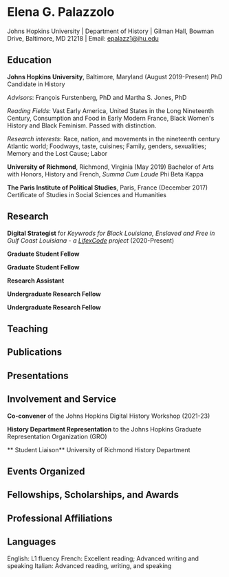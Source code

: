# Elena G. Palazzolo

Johns Hopkins University | 
Department of History | 
Gilman Hall, Bowman Drive, Baltimore, MD 21218 | 
Email: [epalazz1@jhu.edu](epalazz1@jhu.edu)


## Education

**Johns Hopkins University**, Baltimore, Maryland (August 2019-Present)
PhD Candidate in History

*Advisors*: François Furstenberg, PhD and Martha S. Jones, PhD

*Reading Fields*: Vast Early America, United States in the Long Nineteenth Century, Consumption and Food in Early Modern France, Black Women's History and Black Feminism. Passed with distinction.

*Research interests*: Race, nation, and movements in the nineteenth century Atlantic world; Foodways, taste, cuisines; Family, genders, sexualities; Memory and the Lost Cause; Labor

**University of Richmond**, Richmond, Virginia (May 2019)
Bachelor of Arts with Honors, History and French, *Summa Cum Laude*
Phi Beta Kappa

**The Paris Institute of Political Studies**, Paris, France (December 2017)
Certificate of Studies in Social Sciences and Humanities


## Research

**Digital Strategist** for *Keywrods for Black Louisiana, Enslaved and Free in Gulf Coast Louisiana - a [LifexCode](https://www.lifexcode.org/) project* (2020-Present)

**Graduate Student Fellow**

**Graduate Student Fellow**

**Research Assistant**

**Undergraduate Research Fellow**

**Undergraduate Research Fellow**


## Teaching


## Publications


## Presentations


## Involvement and Service

**Co-convener** of the Johns Hopkins Digital History Workshop (2021-23)

**History Department Representation** to the Johns Hopkins Graduate Representation Organization (GRO)

** Student Liaison** University of Richmond History Department


## Events Organized


## Fellowships, Scholarships, and Awards


## Professional Affiliations


## Languages

English: L1 fluency
French: Excellent reading; Advanced writing and speaking
Italian: Advanced reading, writing, and speaking


